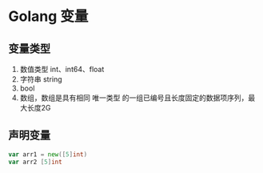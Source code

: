 # Golang 变量

## 变量类型
1. 数值类型 int、int64、float
2. 字符串 string
3. bool
4. 数组，数组是具有相同 唯一类型 的一组已编号且长度固定的数据项序列，最大长度2G


## 声明变量
```go
var arr1 = new([5]int)
var arr2 [5]int
```